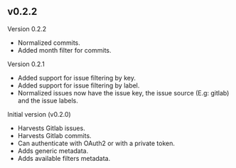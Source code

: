 ## v0.2.2

Version 0.2.2

- Normalized commits.
- Added month filter for commits.

Version 0.2.1

- Added support for issue filtering by key.
- Added support for issue filtering by label.
- Normalized issues now have the issue key, the issue source (E.g: gitlab) and the issue labels.

Initial version (v0.2.0)

- Harvests Gitlab issues.
- Harvests Gitlab commits.
- Can authenticate with OAuth2 or with a private token.
- Adds generic metadata.
- Adds available filters metadata.
